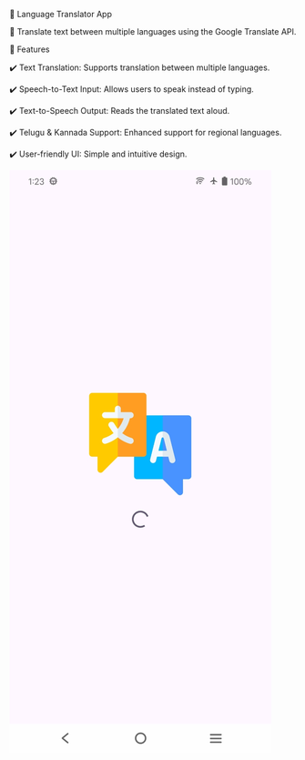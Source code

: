 📖 Language Translator App

🔹 Translate text between multiple languages using the Google Translate API.

📌 Features

✔️ Text Translation: Supports translation between multiple languages.

✔️ Speech-to-Text Input: Allows users to speak instead of typing.

✔️ Text-to-Speech Output: Reads the translated text aloud.

✔️ Telugu & Kannada Support: Enhanced support for regional languages.

✔️ User-friendly UI: Simple and intuitive design.

![img_alt](https://github.com/Jay-reddy-adv/Language-Translator-Application/blob/d6536f3d45cd419700e9ad269b4183dd1e4d82e0/splashscreen.jpg)
